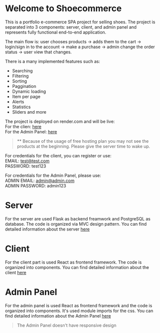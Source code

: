 # Welcome to Shoecommerce

This is a portfolio e-commerce SPA project for selling shoes. The project is separated into 3 components: server, client, and admin panel and represents fully functional end-to-end application. 

The main flow is: user chooses products -> adds them to the cart -> login/sign in to the account -> make a purchase -> admin change the order status -> user view that changes.     

There is a many implemented features such as: 
  - Searching
  - Filtering
  - Sorting
  - Paggination
  - Dynamic loading
  - Item per page
  - Alerts
  - Statistics
  - Sliders and more

The project is deployed on render.com and will be live:  
For the clien: [here](https://shoecommerce-client.onrender.com)  
For the Admin Panel: [here](https://shoecommerce-client-admin.onrender.com)  

> ** Because of the usage of free hosting plan you may not see the products at the beginning. Please give the server time to wake up.  

For credentials for the client, you can register or use:  
EMAIL: test@test.com  
PASSWORD: test123  

For credentials for the Admin Panel, please use:  
ADMIN EMAIL: admin@admin.com  
ADMIN PASSWORD: admin123  

# Server

For the server are used Flask as backend freamwork and PostgreSQL as database. The code is organized via MVC design pattern. You can find detailed information about the server [here](https://github.com/a-angeliev/Shoecommerce/blob/main/server/README.md) 

# Client

For the client part is used React as frontend framework. The code is organized into components. You can find detailed information about the client [here](https://github.com/a-angeliev/Shoecommerce/blob/main/client/README.md) 

# Admin Panel

For the admin panel is used React as frontend framework and the code is organized into components. It's used module imports for the css. You can find detailed information about the Admin Panel [here](https://github.com/a-angeliev/Shoecommerce/blob/main/client-admin/README.md)      
> The Admin Panel doesn't have responsive design 
